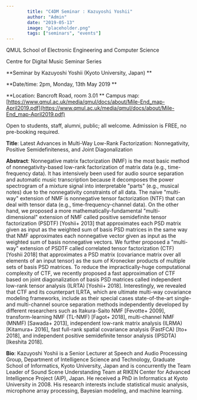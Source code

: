 ```yaml
---
        title: "C4DM Seminar : Kazuyoshi Yoshii"
        author: "Admin"
        date: "2019-05-13"
        image: "placeholder.png"
        tags: ["seminars", "events"]
---
```


QMUL School of Electronic Engineering and Computer Science

Centre for Digital Music Seminar Series

**Seminar by Kazuyoshi Yoshii (Kyoto University, Japan) **

**Date/time: 2pm, Monday, 13th May 2019 **

**Location: Bancroft Road, room 3.01 **
Campus map: [https://www.qmul.ac.uk/media/qmul/docs/about/Mile-End_map-April2019.pdf](https://www.qmul.ac.uk/media/qmul/docs/about/Mile-End_map-April2019.pdf)

Open to students, staff, alumni, public; all welcome.
Admission is FREE, no pre-booking required.

<b>Title</b>: Latest Advances in Multi-Way Low-Rank Factorization: Nonnegativity, Positive Semidefiniteness, and Joint Diagonalization

<b>Abstract</b>:
Nonnegative matrix factorization (NMF) is the most basic method of nonnegativity-based low-rank factorization of matrix data (e.g., time-frequency data). It has intensively been used for audio source separation and automatic music transcription because it decomposes the power spectrogram of a mixture signal into interpretable "parts" (e.g., musical notes) due to the nonnegativity constraints of all data. The naive "multi-way" extension of NMF is nonnegative tensor factorization (NTF) that can deal with tensor data (e.g., time-frequency-channel data). On the other hand, we proposed a more mathematically-fundamental "multi-dimensional" extension of NMF called positive semidefinite tensor factorization (PSDTF) [Yoshii+ 2013] that approximates each PSD matrix given as input as the weighted sum of basis PSD matrices in the same way that NMF approximates each nonnegative vector given as input as the weighted sum of basis nonnegative vectors. We further proposed a "multi-way" extension of PSDTF called correlated tensor factorization (CTF) [Yoshii 2018] that approximates a PSD matrix (covariance matrix over all elements of an input tensor) as the sum of Kronecker products of multiple sets of basis PSD matrices. To reduce the impractically-huge computational complexity of CTF, we recently proposed a fast approximation of CTF based on joint diagonalization of basis PSD matrices called independent low-rank tensor analysis (ILRTA) [Yoshii+ 2018]. Interestingly, we revealed that CTF and its counterpart ILRTA, which are ultimate multi-way covariance modeling frameworks, include as their special cases state-of-the-art single- and multi-channel source separation methods independently developed by different researchers such as Itakura-Saito NMF [Fevotte+ 2009], transform-learning NMF (TL-NMF) [Fagot+ 2018], multi-channel NMF (MNMF) [Sawada+ 2013], independent low-rank matrix analysis (ILRMA) [Kitamura+ 2016], fast full-rank spatial covariance analysis (FastFCA) [Ito+ 2018], and independent positive semidefinite tensor analysis (IPSDTA) [Ikeshita 2018].

<b>Bio</b>:
Kazuyoshi Yoshii is a Senior Lecturer at Speech and Audio Processing Group, Department of Intelligence Science and Technology, Graduate School of Informatics, Kyoto University, Japan and is concurrently the Team Leader of Sound Scene Understanding Team at RIKEN Center for Advanced Intelligence Project (AIP), Japan. He received a PhD in Informatics at Kyoto University in 2008. His research interests include statistical music analysis, microphone array processing, Bayesian modeling, and machine learning.
